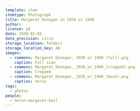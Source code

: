 ```yaml
---
template: item
itemtype: Photograph
title: Margaret Donegan in 1939 or 1940
author: 
license: pd
date: 1939-01-01
date_precision: circa
storage_location: folder1
storage_location_key: 48
images:
  - commons: Margaret Donegan, 1939 or 1940 (full).png
    caption: Full scan
  - commons: Margaret_Donegan,_1939_or_1940_(cropped).png
    caption: Cropped
  - commons: Margaret_Donegan,_1939_or_1940_(back).png
    caption: Verso
tags:
  - photos
people:
  - helen-margaret-hall
---
```

